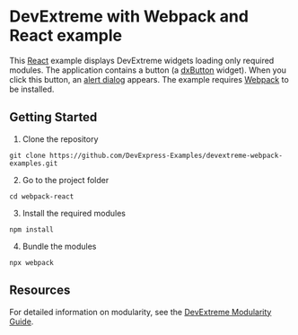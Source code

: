 # DevExtreme with Webpack and React example

This [React](https://react.dev/) example displays DevExtreme widgets loading only required modules. The application contains a button (a [dxButton](https://js.devexpress.com/Documentation/ApiReference/UI_Components/dxButton/) widget). When you click this button, an [alert dialog](https://js.devexpress.com/Documentation/ApiReference/Common/Utils/ui/dialog/#alertmessageHtml_title) appears. The example requires [Webpack](http://webpack.github.io/docs/) to be installed.

## Getting Started

1. Clone the repository
 ``` text
 git clone https://github.com/DevExpress-Examples/devextreme-webpack-examples.git
 ```

2. Go to the project folder
 ``` text
 cd webpack-react
 ```

3. Install the required modules
 ``` text
 npm install
 ```

4. Bundle the modules
 ``` text
 npx webpack
 ```

## Resources

For detailed information on modularity, see the [DevExtreme Modularity Guide](https://js.devexpress.com/Documentation/Guide/Common/Modularity/Link_Modules/#Use_Webpack).
